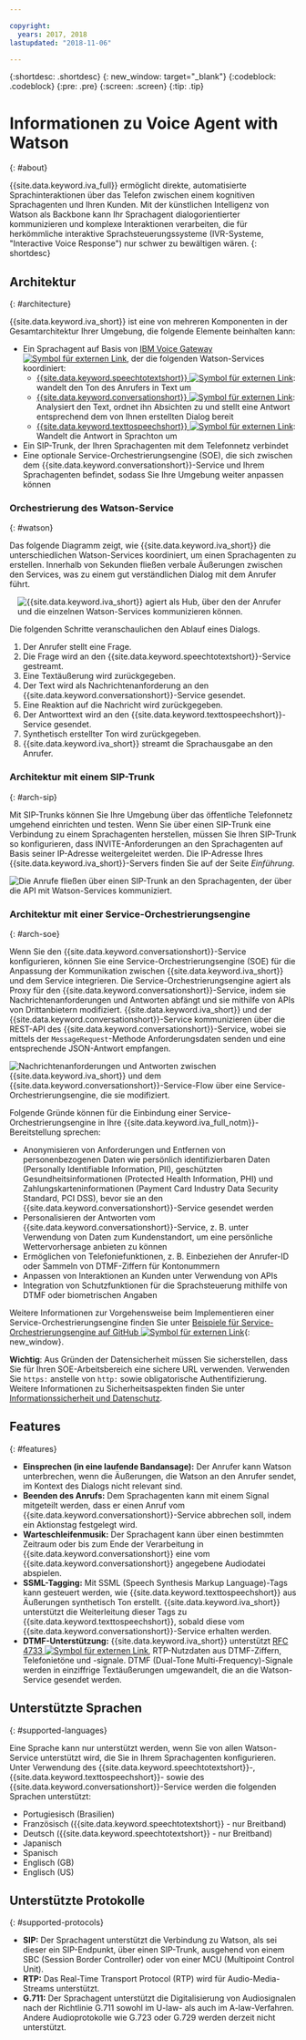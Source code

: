 ```yaml
---

copyright:
  years: 2017, 2018
lastupdated: "2018-11-06"

---
```


{:shortdesc: .shortdesc}
{: new_window: target="_blank"}
{:codeblock: .codeblock}
{:pre: .pre}
{:screen: .screen}
{:tip: .tip}

# Informationen zu Voice Agent with Watson
{: #about}

{{site.data.keyword.iva_full}} ermöglicht direkte, automatisierte Sprachinteraktionen über das Telefon zwischen einem kognitiven Sprachagenten und Ihren Kunden. Mit der künstlichen Intelligenz von Watson als Backbone kann Ihr Sprachagent dialogorientierter kommunizieren und komplexe Interaktionen verarbeiten, die für herkömmliche interaktive Sprachsteuerungssysteme (IVR-Systeme, "Interactive Voice Response") nur schwer zu bewältigen wären.
{: shortdesc}

## Architektur
{: #architecture}

{{site.data.keyword.iva_short}} ist eine von mehreren Komponenten in der Gesamtarchitektur Ihrer Umgebung, die folgende Elemente beinhalten kann:

* Ein Sprachagent auf Basis von [IBM Voice Gateway ![Symbol für externen Link](../../icons/launch-glyph.svg "Symbol für externen Link")](https://www.ibm.com/support/knowledgecenter/SS4U29/), der die folgenden Watson-Services koordiniert:
  * [{{site.data.keyword.speechtotextshort}} ![Symbol für externen Link](../../icons/launch-glyph.svg "Symbol für externen Link")](../speech-to-text/index.html): wandelt den Ton des Anrufers in Text um
  * [{{site.data.keyword.conversationshort}} ![Symbol für externen Link](../../icons/launch-glyph.svg "Symbol für externen Link")](../conversation/index.html): Analysiert den Text, ordnet ihn Absichten zu und stellt eine Antwort entsprechend dem von Ihnen erstellten Dialog bereit
  * [{{site.data.keyword.texttospeechshort}} ![Symbol für externen Link](../../icons/launch-glyph.svg "Symbol für externen Link")](../text-to-speech/index.html): Wandelt die Antwort in Sprachton um
* Ein SIP-Trunk, der Ihren Sprachagenten mit dem Telefonnetz verbindet
* Eine optionale Service-Orchestrierungsengine (SOE), die sich zwischen dem {{site.data.keyword.conversationshort}}-Service und Ihrem Sprachagenten befindet, sodass Sie Ihre Umgebung weiter anpassen können

### Orchestrierung des Watson-Service
{: #watson}

Das folgende Diagramm zeigt, wie {{site.data.keyword.iva_short}} die unterschiedlichen Watson-Services koordiniert, um einen Sprachagenten zu erstellen. Innerhalb von Sekunden fließen verbale Äußerungen zwischen den Services, was zu einem gut verständlichen Dialog mit dem Anrufer führt.

<div style="float: right; padding-left: 1em; padding-bottom: 1em">
<img src="images/conversation-flow.png" alt="{{site.data.keyword.iva_short}} agiert als Hub, über den der Anrufer und die einzelnen Watson-Services kommunizieren können."/></div>

Die folgenden Schritte veranschaulichen den Ablauf eines Dialogs.

1. Der Anrufer stellt eine Frage.
1. Die Frage wird an den {{site.data.keyword.speechtotextshort}}-Service gestreamt.
1. Eine Textäußerung wird zurückgegeben.
1. Der Text wird als Nachrichtenanforderung an den {{site.data.keyword.conversationshort}}-Service gesendet.
1. Eine Reaktion auf die Nachricht wird zurückgegeben.
1. Der Antworttext wird an den {{site.data.keyword.texttospeechshort}}-Service gesendet.
1. Synthetisch erstellter Ton wird zurückgegeben.
1. {{site.data.keyword.iva_short}} streamt die Sprachausgabe an den Anrufer.

### Architektur mit einem SIP-Trunk
{: #arch-sip}

Mit SIP-Trunks können Sie Ihre Umgebung über das öffentliche Telefonnetz umgehend einrichten und testen. Wenn Sie über einen SIP-Trunk eine Verbindung zu einem Sprachagenten herstellen, müssen Sie Ihren SIP-Trunk so konfigurieren, dass INVITE-Anforderungen an den Sprachagenten auf Basis seiner IP-Adresse weitergeleitet werden. Die IP-Adresse Ihres {{site.data.keyword.iva_short}}-Servers finden Sie auf der Seite _Einführung_.

![Die Anrufe fließen über einen SIP-Trunk an den Sprachagenten, der über die API mit Watson-Services kommuniziert.](images/arch-sip.png)

### Architektur mit einer Service-Orchestrierungsengine
{: #arch-soe}

Wenn Sie den {{site.data.keyword.conversationshort}}-Service konfigurieren, können Sie eine Service-Orchestrierungsengine (SOE) für die Anpassung der Kommunikation zwischen {{site.data.keyword.iva_short}} und dem Service integrieren. Die Service-Orchestrierungsengine agiert als Proxy für den {{site.data.keyword.conversationshort}}-Service, indem sie Nachrichtenanforderungen und Antworten abfängt und sie mithilfe von APIs von Drittanbietern modifiziert. {{site.data.keyword.iva_short}} und der {{site.data.keyword.conversationshort}}-Service kommunizieren über die REST-API des {{site.data.keyword.conversationshort}}-Service, wobei sie mittels der `MessageRequest`-Methode Anforderungsdaten senden und eine entsprechende JSON-Antwort empfangen.

![Nachrichtenanforderungen und Antworten zwischen {{site.data.keyword.iva_short}} und dem {{site.data.keyword.conversationshort}}-Service-Flow über eine Service-Orchestrierungsengine, die sie modifiziert.](images/arch-soe.png)

Folgende Gründe können für die Einbindung einer Service-Orchestrierungsengine in Ihre {{site.data.keyword.iva_full_notm}}-Bereitstellung sprechen:

* Anonymisieren von Anforderungen und Entfernen von personenbezogenen Daten wie persönlich identifizierbaren Daten (Personally Identifiable Information, PII), geschützten Gesundheitsinformationen (Protected Health Information, PHI) und Zahlungskarteninformationen (Payment Card Industry Data Security Standard, PCI DSS), bevor sie an den {{site.data.keyword.conversationshort}}-Service gesendet werden
* Personalisieren der Antworten vom {{site.data.keyword.conversationshort}}-Service, z. B. unter Verwendung von Daten zum Kundenstandort, um eine persönliche Wettervorhersage anbieten zu können
* Ermöglichen von Telefoniefunktionen, z. B. Einbeziehen der Anrufer-ID oder Sammeln von DTMF-Ziffern für Kontonummern
* Anpassen von Interaktionen an Kunden unter Verwendung von APIs
* Integration von Schutzfunktionen für die Sprachsteuerung mithilfe von DTMF oder biometrischen Angaben

Weitere Informationen zur Vorgehensweise beim Implementieren einer Service-Orchestrierungsengine finden Sie unter [Beispiele für Service-Orchestrierungsengine auf GitHub ![Symbol für externen Link](../../icons/launch-glyph.svg "Symbol für externen Link")](https://github.com/WASdev/sample.voice.gateway/tree/master/soe){: new_window}.

**Wichtig**: Aus Gründen der Datensicherheit müssen Sie sicherstellen, dass Sie für Ihren SOE-Arbeitsbereich eine sichere URL verwenden. Verwenden Sie `https:` anstelle von `http:` sowie obligatorische Authentifizierung. Weitere Informationen zu Sicherheitsaspekten finden Sie unter [Informationssicherheit und Datenschutz](infosec.html).

## Features
{: #features}

* **Einsprechen (in eine laufende Bandansage):** Der Anrufer kann Watson unterbrechen, wenn die Äußerungen, die Watson an den Anrufer sendet, im Kontext des Dialogs nicht relevant sind.
* **Beenden des Anrufs:** Dem Sprachagenten kann mit einem Signal mitgeteilt werden, dass er einen Anruf vom {{site.data.keyword.conversationshort}}-Service abbrechen soll, indem ein Aktionstag festgelegt wird.
* **Warteschleifenmusik:** Der Sprachagent kann über einen bestimmten Zeitraum oder bis zum Ende der Verarbeitung in {{site.data.keyword.conversationshort}} eine vom {{site.data.keyword.conversationshort}} angegebene Audiodatei abspielen.
* **SSML-Tagging:** Mit SSML (Speech Synthesis Markup Language)-Tags kann gesteuert werden, wie {{site.data.keyword.texttospeechshort}} aus Äußerungen synthetisch Ton erstellt. {{site.data.keyword.iva_short}} unterstützt die Weiterleitung dieser Tags zu {{site.data.keyword.texttospeechshort}}, sobald diese vom {{site.data.keyword.conversationshort}}-Service erhalten werden.
* **DTMF-Unterstützung:** {{site.data.keyword.iva_short}} unterstützt [RFC 4733 ![Symbol für externen Link](../../icons/launch-glyph.svg "Symbol für externen Link")](https://tools.ietf.org/html/rfc4733), RTP-Nutzdaten aus DTMF-Ziffern, Telefonietöne und -signale. DTMF (Dual-Tone Multi-Frequency)-Signale werden in einziffrige Textäußerungen umgewandelt, die an die Watson-Service gesendet werden.

## Unterstützte Sprachen
{: #supported-languages}

Eine Sprache kann nur unterstützt werden, wenn Sie von allen Watson-Service unterstützt wird, die Sie in Ihrem Sprachagenten konfigurieren. Unter Verwendung des {{site.data.keyword.speechtotextshort}}-, {{site.data.keyword.texttospeechshort}}- sowie des {{site.data.keyword.conversationshort}}-Service werden die folgenden Sprachen unterstützt:

* Portugiesisch (Brasilien)
* Französisch ({{site.data.keyword.speechtotextshort}} - nur Breitband)
* Deutsch ({{site.data.keyword.speechtotextshort}} - nur Breitband)
* Japanisch
* Spanisch
* Englisch (GB)
* Englisch (US)

## Unterstützte Protokolle
{: #supported-protocols}

* **SIP:** Der Sprachagent unterstützt die Verbindung zu Watson, als sei dieser ein SIP-Endpunkt, über einen SIP-Trunk, ausgehend von einem SBC (Session Border Controller) oder von einer MCU (Multipoint Control Unit).
* **RTP:** Das Real-Time Transport Protocol (RTP) wird für Audio-Media-Streams unterstützt.
* **G.711:** Der Sprachagent unterstützt die Digitalisierung von Audiosignalen nach der Richtlinie G.711 sowohl im U-law- als auch im A-law-Verfahren. Andere Audioprotokolle wie G.723 oder G.729 werden derzeit nicht unterstützt.
